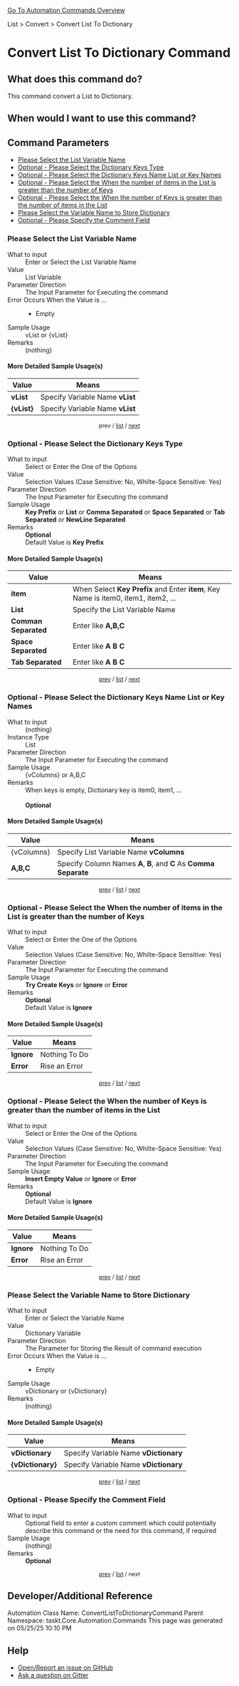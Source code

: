 <!--TITLE: Convert List To Dictionary Command -->
<!-- SUBTITLE: a command in the List group. -->
[Go To Automation Commands Overview](/automation-commands.md)


List &gt; Convert &gt; Convert List To Dictionary


# Convert List To Dictionary Command


## What does this command do?
This command convert a List to Dictionary.


## When would I want to use this command?



<a id="param_list"></a>
## Command Parameters
- [Please Select the List Variable Name](#param_0)
- [Optional - Please Select the Dictionary Keys Type](#param_1)
- [Optional - Please Select the Dictionary Keys Name List or Key Names](#param_2)
- [Optional - Please Select the When the number of items in the List is greater than the number of Keys](#param_3)
- [Optional - Please Select the When the number of Keys is greater than the number of items in the List](#param_4)
- [Please Select the Variable Name to Store Dictionary](#param_5)
- [Optional - Please Specify the Comment Field](#param_6)


<a id="param_0"></a>
### Please Select the List Variable Name


<dl>
<dt>What to input</dt><dd>Enter or Select the List Variable Name</dd>
<dt>Value</dt><dd>List Variable</dd>
<dt>Parameter Direction</dt><dd>The Input Parameter for Executing the command</dd>
<dt>Error Occurs When the Value is ...</dt><dd><ul>
<li>Empty</li>
</ul></dd>
<dt>Sample Usage</dt><dd>vList or {vList}</dd>
<dt>Remarks</dt><dd>(nothing)</dd>
</dl>




#### More Detailed Sample Usage(s)
| Value | Means |
|---|---|
| <strong>vList</strong> | Specify Variable Name **vList** |
| <strong>{vList}</strong> | Specify Variable Name **vList** |


<div style="font-size: 90%; text-align: center">


prev / [list](#param_list) / [next](#param_1)


</div>


<a id="param_1"></a>
### Optional - Please Select the Dictionary Keys Type


<dl>
<dt>What to input</dt><dd>Select or Enter the One of the Options</dd>
<dt>Value</dt><dd>Selection Values (Case Sensitive: No, Whilte-Space Sensitive: Yes)</dd>
<dt>Parameter Direction</dt><dd>The Input Parameter for Executing the command</dd>
<dt>Sample Usage</dt><dd><strong>Key Prefix</strong> or  <strong>List</strong> or  <strong>Comma Separated</strong> or  <strong>Space Separated</strong> or  <strong>Tab Separated</strong> or  <strong>NewLine Separated</strong></dd>
<dt>Remarks</dt><dd><strong>Optional</strong><br>Default Value is <strong>Key Prefix</strong></dd>
</dl>




#### More Detailed Sample Usage(s)
| Value | Means |
|---|---|
| <strong>item</strong> | When Select **Key Prefix** and Enter **item**, Key Name is item0, item1, item2, ... |
| <strong>List</strong> | Specify the List Variable Name |
| <strong>Comman Separated</strong> | Enter like **A,B,C** |
| <strong>Space Separated</strong> | Enter like **A B C** |
| <strong>Tab Separated</strong> | Enter like **A	B	C** |


<div style="font-size: 90%; text-align: center">


[prev](#param_1) / [list](#param_list) / [next](#param_2)


</div>


<a id="param_2"></a>
### Optional - Please Select the Dictionary Keys Name List or Key Names


<dl>
<dt>What to input</dt><dd>(nothing)</dd>
<dt>Instance Type</dt><dd>List</dd>
<dt>Parameter Direction</dt><dd>The Input Parameter for Executing the command</dd>
<dt>Sample Usage</dt><dd>{vColumns} or A,B,C</dd>
<dt>Remarks</dt><dd>When keys is empty, Dictionary key is item0, item1, ...<br><br>
<strong>Optional</strong><br></dd>
</dl>




#### More Detailed Sample Usage(s)
| Value | Means |
|---|---|
| {vColumns} | Specify List Variable Name **vColumns** |
| <strong>A,B,C</strong> | Specify Column Names **A**, **B**, and **C** As **Comma Separate** |


<div style="font-size: 90%; text-align: center">


[prev](#param_2) / [list](#param_list) / [next](#param_3)


</div>


<a id="param_3"></a>
### Optional - Please Select the When the number of items in the List is greater than the number of Keys


<dl>
<dt>What to input</dt><dd>Select or Enter the One of the Options</dd>
<dt>Value</dt><dd>Selection Values (Case Sensitive: No, Whilte-Space Sensitive: Yes)</dd>
<dt>Parameter Direction</dt><dd>The Input Parameter for Executing the command</dd>
<dt>Sample Usage</dt><dd><strong>Try Create Keys</strong> or  <strong>Ignore</strong> or  <strong>Error</strong></dd>
<dt>Remarks</dt><dd><strong>Optional</strong><br>Default Value is <strong>Ignore</strong></dd>
</dl>




#### More Detailed Sample Usage(s)
| Value | Means |
|---|---|
| <strong>Ignore</strong> | Nothing To Do |
| <strong>Error</strong> | Rise an Error |


<div style="font-size: 90%; text-align: center">


[prev](#param_3) / [list](#param_list) / [next](#param_4)


</div>


<a id="param_4"></a>
### Optional - Please Select the When the number of Keys is greater than the number of items in the List


<dl>
<dt>What to input</dt><dd>Select or Enter the One of the Options</dd>
<dt>Value</dt><dd>Selection Values (Case Sensitive: No, Whilte-Space Sensitive: Yes)</dd>
<dt>Parameter Direction</dt><dd>The Input Parameter for Executing the command</dd>
<dt>Sample Usage</dt><dd><strong>Insert Empty Value</strong> or  <strong>Ignore</strong> or  <strong>Error</strong></dd>
<dt>Remarks</dt><dd><strong>Optional</strong><br>Default Value is <strong>Ignore</strong></dd>
</dl>




#### More Detailed Sample Usage(s)
| Value | Means |
|---|---|
| <strong>Ignore</strong> | Nothing To Do |
| <strong>Error</strong> | Rise an Error |


<div style="font-size: 90%; text-align: center">


[prev](#param_4) / [list](#param_list) / [next](#param_5)


</div>


<a id="param_5"></a>
### Please Select the Variable Name to Store Dictionary


<dl>
<dt>What to input</dt><dd>Enter or Select the Variable Name</dd>
<dt>Value</dt><dd>Dictionary Variable</dd>
<dt>Parameter Direction</dt><dd>The Parameter for Storing the Result of command execution</dd>
<dt>Error Occurs When the Value is ...</dt><dd><ul>
<li>Empty</li>
</ul></dd>
<dt>Sample Usage</dt><dd>vDictionary or {vDictionary}</dd>
<dt>Remarks</dt><dd>(nothing)</dd>
</dl>




#### More Detailed Sample Usage(s)
| Value | Means |
|---|---|
| <strong>vDictionary</strong> | Specify Variable Name **vDictionary** |
| <strong>{vDictionary}</strong> | Specify Variable Name **vDictionary** |


<div style="font-size: 90%; text-align: center">


[prev](#param_5) / [list](#param_list) / [next](#param_6)


</div>


<a id="param_6"></a>
### Optional - Please Specify the Comment Field


<dl>
<dt>What to input</dt><dd>Optional field to enter a custom comment which could potentially describe this command or the need for this command, if required</dd>
<dt>Sample Usage</dt><dd>(nothing)</dd>
<dt>Remarks</dt><dd><strong>Optional</strong><br></dd>
</dl>




<div style="font-size: 90%; text-align: center">


[prev](#param_6) / [list](#param_list) / next


</div>


## Developer/Additional Reference
Automation Class Name: ConvertListToDictionaryCommand
Parent Namespace: taskt.Core.Automation.Commands
This page was generated on 05/25/25 10:10 PM


## Help
- [Open/Report an issue on GitHub](https://github.com/rcktrncn/taskt/issues/new)
- [Ask a question on Gitter](https://gitter.im/taskt-rpa/Lobby)
